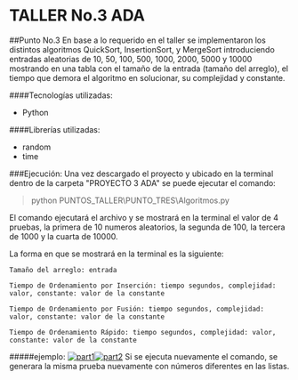 
# TALLER No.3 ADA
##Punto No.3
En base a lo requerido en el taller se implementaron los distintos algoritmos QuickSort, InsertionSort,
y MergeSort introduciendo entradas aleatorias de 10, 50, 100, 500, 1000, 2000, 5000 y 10000 mostrando en una tabla con el tamaño de la entrada (tamaño del arreglo), el tiempo que demora el algoritmo en solucionar, su complejidad y constante.

####Tecnologías utilizadas:
- Python

####Librerías utilizadas:
- random
- time

###Ejecución:
Una vez descargado el proyecto y ubicado en la terminal dentro de la carpeta "PROYECTO 3 ADA" se puede ejecutar el comando:

> python PUNTOS_TALLER\PUNTO_TRES\Algoritmos.py

El comando ejecutará el archivo y se mostrará en la terminal el valor de 4 pruebas, la primera de 10 numeros aleatorios, la segunda de 100, la tercera de 1000 y la cuarta de 10000.

La forma en que se mostrará en la terminal es la siguiente:

`Tamaño del arreglo: entrada`

`Tiempo de Ordenamiento por Inserción: tiempo segundos, complejidad: valor, constante: valor de la constante`

`Tiempo de Ordenamiento por Fusión: tiempo segundos, complejidad: valor, constante: valor de la constante`

`Tiempo de Ordenamiento Rápido: tiempo segundos, complejidad: valor, constante: valor de la constante`

#####ejemplo:
[![part1](https://photos.app.goo.gl/n41B2eQ8wdYgh8WV7 "part1")](https://photos.app.goo.gl/n41B2eQ8wdYgh8WV7 "part1")[![part2](https://photos.app.goo.gl/LFwcB9naG8ckNNDN9 "part2")](https://photos.app.goo.gl/LFwcB9naG8ckNNDN9 "part2")
Si se ejecuta nuevamente el comando, se generara la misma prueba nuevamente con números diferentes en las listas.
